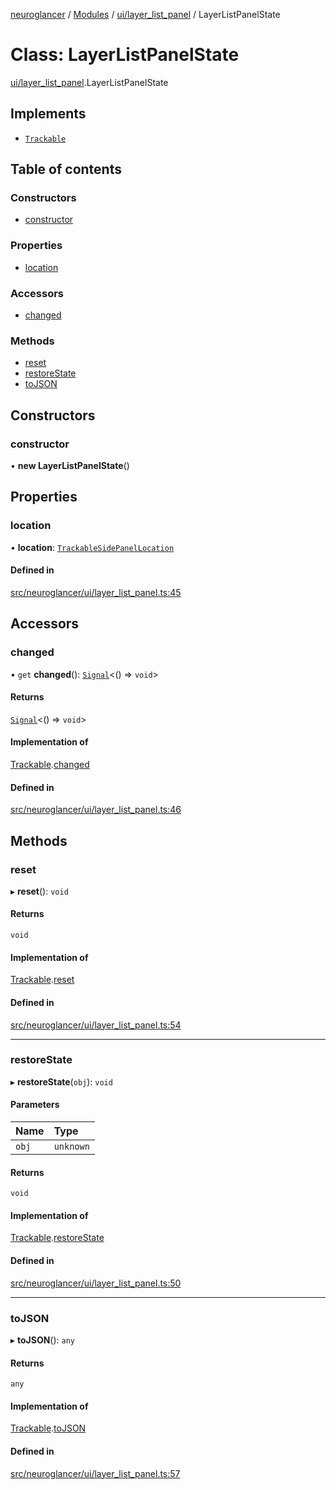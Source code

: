 [neuroglancer](../README.md) / [Modules](../modules.md) / [ui/layer\_list\_panel](../modules/ui_layer_list_panel.md) / LayerListPanelState

# Class: LayerListPanelState

[ui/layer_list_panel](../modules/ui_layer_list_panel.md).LayerListPanelState

## Implements

- [`Trackable`](../interfaces/util_trackable.Trackable.md)

## Table of contents

### Constructors

- [constructor](ui_layer_list_panel.LayerListPanelState.md#constructor)

### Properties

- [location](ui_layer_list_panel.LayerListPanelState.md#location)

### Accessors

- [changed](ui_layer_list_panel.LayerListPanelState.md#changed)

### Methods

- [reset](ui_layer_list_panel.LayerListPanelState.md#reset)
- [restoreState](ui_layer_list_panel.LayerListPanelState.md#restorestate)
- [toJSON](ui_layer_list_panel.LayerListPanelState.md#tojson)

## Constructors

### constructor

• **new LayerListPanelState**()

## Properties

### location

• **location**: [`TrackableSidePanelLocation`](ui_side_panel_location.TrackableSidePanelLocation.md)

#### Defined in

[src/neuroglancer/ui/layer_list_panel.ts:45](https://github.com/ActiveBrainAtlas2/neuroglancer/blob/1beb5d34/src/neuroglancer/ui/layer_list_panel.ts#L45)

## Accessors

### changed

• `get` **changed**(): [`Signal`](util_signal.Signal.md)<() => `void`\>

#### Returns

[`Signal`](util_signal.Signal.md)<() => `void`\>

#### Implementation of

[Trackable](../interfaces/util_trackable.Trackable.md).[changed](../interfaces/util_trackable.Trackable.md#changed)

#### Defined in

[src/neuroglancer/ui/layer_list_panel.ts:46](https://github.com/ActiveBrainAtlas2/neuroglancer/blob/1beb5d34/src/neuroglancer/ui/layer_list_panel.ts#L46)

## Methods

### reset

▸ **reset**(): `void`

#### Returns

`void`

#### Implementation of

[Trackable](../interfaces/util_trackable.Trackable.md).[reset](../interfaces/util_trackable.Trackable.md#reset)

#### Defined in

[src/neuroglancer/ui/layer_list_panel.ts:54](https://github.com/ActiveBrainAtlas2/neuroglancer/blob/1beb5d34/src/neuroglancer/ui/layer_list_panel.ts#L54)

___

### restoreState

▸ **restoreState**(`obj`): `void`

#### Parameters

| Name | Type |
| :------ | :------ |
| `obj` | `unknown` |

#### Returns

`void`

#### Implementation of

[Trackable](../interfaces/util_trackable.Trackable.md).[restoreState](../interfaces/util_trackable.Trackable.md#restorestate)

#### Defined in

[src/neuroglancer/ui/layer_list_panel.ts:50](https://github.com/ActiveBrainAtlas2/neuroglancer/blob/1beb5d34/src/neuroglancer/ui/layer_list_panel.ts#L50)

___

### toJSON

▸ **toJSON**(): `any`

#### Returns

`any`

#### Implementation of

[Trackable](../interfaces/util_trackable.Trackable.md).[toJSON](../interfaces/util_trackable.Trackable.md#tojson)

#### Defined in

[src/neuroglancer/ui/layer_list_panel.ts:57](https://github.com/ActiveBrainAtlas2/neuroglancer/blob/1beb5d34/src/neuroglancer/ui/layer_list_panel.ts#L57)
